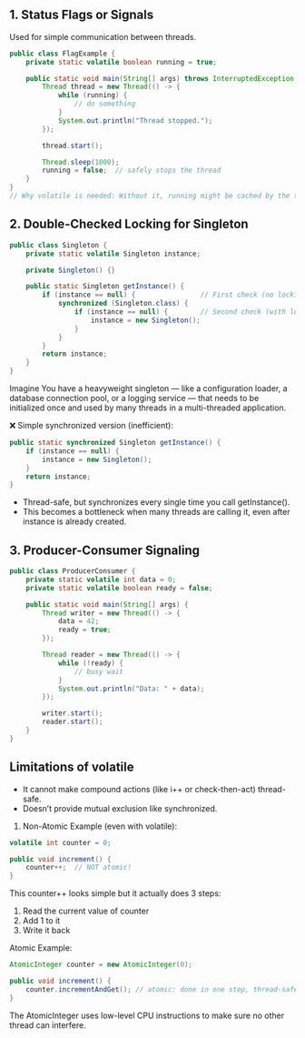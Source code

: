 ## 1. Status Flags or Signals

Used for simple communication between threads.

```java
public class FlagExample {
    private static volatile boolean running = true;

    public static void main(String[] args) throws InterruptedException {
        Thread thread = new Thread(() -> {
            while (running) {
                // do something
            }
            System.out.println("Thread stopped.");
        });

        thread.start();

        Thread.sleep(1000);
        running = false;  // safely stops the thread
    }
}
// Why volatile is needed: Without it, running might be cached by the thread and the loop may never exit
```

## 2. Double-Checked Locking for Singleton

```java
public class Singleton {
    private static volatile Singleton instance;

    private Singleton() {}

    public static Singleton getInstance() {
        if (instance == null) {                // First check (no locking)
            synchronized (Singleton.class) {
                if (instance == null) {        // Second check (with lock)
                    instance = new Singleton();
                }
            }
        }
        return instance;
    }
}
```

Imagine
You have a heavyweight singleton — like a configuration loader, a database connection pool, or a logging service — that needs to be initialized once and used by many threads in a multi-threaded application.

❌ Simple synchronized version (inefficient):

```java
public static synchronized Singleton getInstance() {
    if (instance == null) {
        instance = new Singleton();
    }
    return instance;
}
```

- Thread-safe, but synchronizes every single time you call getInstance().
- This becomes a bottleneck when many threads are calling it, even after instance is already created.

## 3. Producer-Consumer Signaling

```java
public class ProducerConsumer {
    private static volatile int data = 0;
    private static volatile boolean ready = false;

    public static void main(String[] args) {
        Thread writer = new Thread(() -> {
            data = 42;
            ready = true;
        });

        Thread reader = new Thread(() -> {
            while (!ready) {
                // busy wait
            }
            System.out.println("Data: " + data);
        });

        writer.start();
        reader.start();
    }
}
```

## Limitations of volatile

- It cannot make compound actions (like i++ or check-then-act) thread-safe.
- Doesn’t provide mutual exclusion like synchronized.

1.  Non-Atomic Example (even with volatile):

```java
volatile int counter = 0;

public void increment() {
    counter++;  // NOT atomic!
}
```

This counter++ looks simple but it actually does 3 steps:

1.  Read the current value of counter
2.  Add 1 to it
3.  Write it back

Atomic Example:

```java
AtomicInteger counter = new AtomicInteger(0);

public void increment() {
    counter.incrementAndGet(); // atomic: done in one step, thread-safe
}
```

The AtomicInteger uses low-level CPU instructions to make sure no other thread can interfere.
